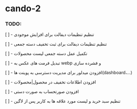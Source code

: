 # cando-2

### TODO:

[ ] - تنظیم تنظیمات دیفالت برای افزایش موجودی

[ ] - تنظیم تنظیمات دیفالت برای ثبت تخفیف دسته جمعی

[ ] - تکمیل عمل دسته جمعی لیست محصولات

[ ] - تبدیل فرمت های عکس به webp و فشرده سازی

[ ] - افزودن میدلور برای مدیریت دسترسی به پوینت ها(dashboard،...)

[ ] - افزودن اطلاعات تخفیف در محصول|محصولات

[ ] - افزودن صورتحساب به صورت دستی

[ ] - تنظیم سبد خرید و لیست مورد علاقه ها به کاربر پس از لاگین
